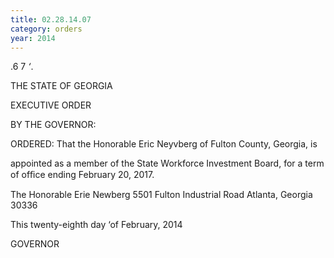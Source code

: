 ```yaml
---
title: 02.28.14.07
category: orders
year: 2014
---
```

 

.6 7 _‘_.

THE STATE OF GEORGIA

EXECUTIVE ORDER

BY THE GOVERNOR:

ORDERED: That the Honorable Eric Neyvberg of Fulton County, Georgia, is

appointed as a member of the State Workforce Investment Board,
for a term of ofﬁce ending February 20, 2017.

The Honorable Erie Newberg
5501 Fulton Industrial Road
Atlanta, Georgia 30336

This twenty-eighth day ‘of February, 2014

GOVERNOR

